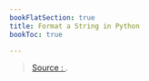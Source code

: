 ```yaml
---
bookFlatSection: true
title: Format a String in Python
bookToc: true

---
```



> [Source : ](https://).
<!--stackedit_data:
eyJoaXN0b3J5IjpbMTQ4ODE0MDE2MV19
-->